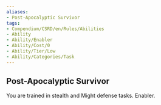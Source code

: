 ```yaml
---
aliases:
- Post-Apocalyptic Survivor
tags:
- Compendium/CSRD/en/Rules/Abilities
- Ability
- Ability/Enabler
- Ability/Cost/0
- Ability/Tier/Low
- Ability/Categories/Task
---
```


  
## Post-Apocalyptic Survivor  
You are trained in stealth and Might defense tasks. Enabler.